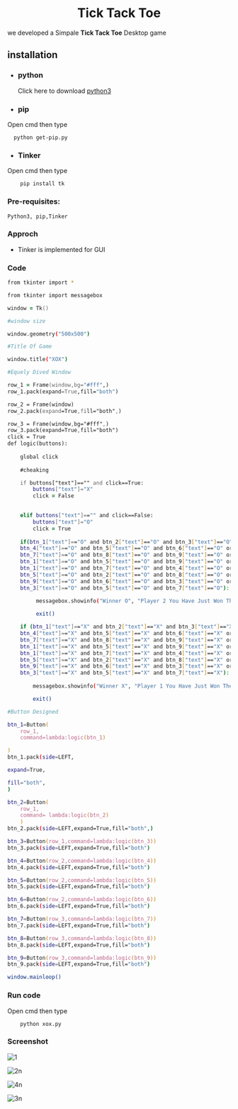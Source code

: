<h1 align=center >Tick Tack Toe</h1>

we developed a Simpale **Tick Tack Toe** Desktop game

## installation

* ### **python** 
    Click here to download [python3](https://www.python.org/downloads/)

*  ### **pip** 
Open cmd then type

      python get-pip.py

*  ### **Tinker** 
Open cmd then type

        pip install tk

### **Pre-requisites:**

    Python3, pip,Tinker

### **Approch**
* Tinker  is implemented for GUI

### **Code**

```zsh
from tkinter import *

from tkinter import messagebox

window = Tk()

#window size

window.geometry("500x500")

#Title Of Game

window.title("XOX")

#Equely Dived Window 

row_1 = Frame(window,bg="#fff",)
row_1.pack(expand=True,fill="both")

row_2 = Frame(window)
row_2.pack(expand=True,fill="both",)

row_3 = Frame(window,bg="#fff",)
row_3.pack(expand=True,fill="both")
click = True
def logic(buttons):
    
    global click
    
    #cheaking

    if buttons["text"]=="" and click==True:
        buttons["text"]="X"
        click = False 
        

    elif buttons["text"]=="" and click==False:
        buttons["text"]="O"
        click = True
        
    if(btn_1["text"]=="O" and btn_2["text"]=="O" and btn_3["text"]=="O" or
    btn_4["text"]=="O" and btn_5["text"]=="O" and btn_6["text"]=="O" or
    btn_7["text"]=="O" and btn_8["text"]=="O" and btn_9["text"]=="O" or
    btn_1["text"]=="O" and btn_5["text"]=="O" and btn_9["text"]=="O" or
    btn_1["text"]=="O" and btn_7["text"]=="O" and btn_4["text"]=="O" or
    btn_5["text"]=="O" and btn_2["text"]=="O" and btn_8["text"]=="O" or
    btn_9["text"]=="O" and btn_6["text"]=="O" and btn_3["text"]=="O" or 
    btn_3["text"]=="O" and btn_5["text"]=="O" and btn_7["text"]=="O"):

         messagebox.showinfo("Winner O", "Player 2 You Have Just Won The Game")
         
         exit()

    if (btn_1["text"]=="X" and btn_2["text"]=="X" and btn_3["text"]=="X" or 
    btn_4["text"]=="X" and btn_5["text"]=="X" and btn_6["text"]=="X" or 
    btn_7["text"]=="X" and btn_8["text"]=="X" and btn_9["text"]=="X" or 
    btn_1["text"]=="X" and btn_5["text"]=="X" and btn_9["text"]=="X" or 
    btn_1["text"]=="X" and btn_7["text"]=="X" and btn_4["text"]=="X" or 
    btn_5["text"]=="X" and btn_2["text"]=="X" and btn_8["text"]=="X" or 
    btn_9["text"]=="X" and btn_6["text"]=="X" and btn_3["text"]=="X" or 
    btn_3["text"]=="X" and btn_5["text"]=="X" and btn_7["text"]=="X"):
            
        messagebox.showinfo("Winner X", "Player 1 You Have Just Won The Game")            

        exit()

#Button Designed

btn_1=Button(
    row_1,
    command=lambda:logic(btn_1)

)
btn_1.pack(side=LEFT,

expand=True,

fill="both",
)

btn_2=Button(
    row_1,
    command= lambda:logic(btn_2)
    )
btn_2.pack(side=LEFT,expand=True,fill="both",)

btn_3=Button(row_1,command=lambda:logic(btn_3))
btn_3.pack(side=LEFT,expand=True,fill="both")

btn_4=Button(row_2,command=lambda:logic(btn_4))
btn_4.pack(side=LEFT,expand=True,fill="both")

btn_5=Button(row_2,command=lambda:logic(btn_5))
btn_5.pack(side=LEFT,expand=True,fill="both")

btn_6=Button(row_2,command=lambda:logic(btn_6))
btn_6.pack(side=LEFT,expand=True,fill="both")

btn_7=Button(row_3,command=lambda:logic(btn_7))
btn_7.pack(side=LEFT,expand=True,fill="both")

btn_8=Button(row_3,command=lambda:logic(btn_8))
btn_8.pack(side=LEFT,expand=True,fill="both")

btn_9=Button(row_3,command=lambda:logic(btn_9))
btn_9.pack(side=LEFT,expand=True,fill="both")

window.mainloop()


```

### **Run code**

Open cmd then type
        
        python xox.py

### **Screenshot**

![1](https://user-images.githubusercontent.com/59057736/137676536-75eb8495-b6f1-418d-809d-75f17d753ea6.png)

![2n](https://user-images.githubusercontent.com/59057736/137676808-53476329-9606-4b63-883f-5688f6861b00.png)

![4n](https://user-images.githubusercontent.com/59057736/137676950-b86d3b36-16fd-4aee-a565-5dd9bc02298f.png)

![3n](https://user-images.githubusercontent.com/59057736/137677021-8a5560d7-c519-4a11-908a-522e3947a8a3.png)


